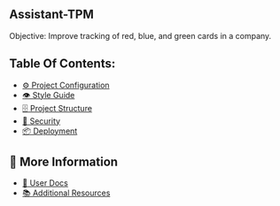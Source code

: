 ## Assistant-TPM

Objective: Improve tracking of red, blue, and green cards in a company.

## Table Of Contents:

- [⚙️ Project Configuration](docs/project-configuration.md)
- [👁️ Style Guide](docs/style-guide.md)
- [🗄️ Project Structure](docs/project-structure.md)
- [🔐 Security](docs/security.md)
- [📦 Deployment](docs/deployment.md)

## 🚀 More Information

- [📖 User Docs](<[docs/documentation.md](https://drive.google.com/file/d/1dLIL72P-kfh0lUHFVjFhI6Wpfr6l_5-n/view?usp=sharing)>)
- [📚 Additional Resources](https://drive.google.com/file/d/1ePBSW5wbJjvqZgGWVgJskAQvP62b9-rI/view?usp=sharing)
